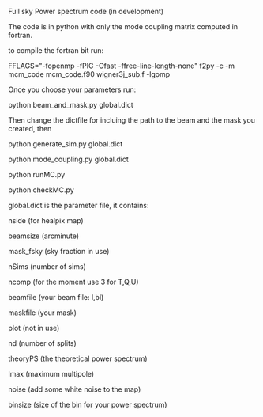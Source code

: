 Full sky Power spectrum code (in development)

The code is in python with only the mode coupling matrix computed in fortran.

to compile the fortran bit run:

FFLAGS="-fopenmp -fPIC -Ofast -ffree-line-length-none" f2py -c -m mcm_code mcm_code.f90 wigner3j_sub.f -lgomp

Once you choose your parameters run:

python beam_and_mask.py global.dict

Then change the dictfile for incluing the path to the beam and the mask you created, then

python generate_sim.py global.dict

python mode_coupling.py global.dict

python runMC.py

python checkMC.py




global.dict is the parameter file, it contains:

nside (for healpix map)

beamsize  (arcminute)

mask_fsky (sky fraction in use)

nSims (number of sims)

ncomp (for the moment use 3 for T,Q,U)

beamfile (your beam file: l,bl)

maskfile (your mask)

plot (not in use)

nd (number of splits)

theoryPS (the theoretical power spectrum)

lmax (maximum multipole)

noise (add some white noise to the map)

binsize (size of the bin for your power spectrum)
